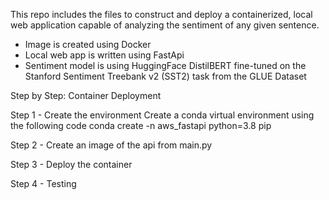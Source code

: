 This repo includes the files to construct and deploy a containerized, local web application capable of analyzing the sentiment of any given sentence.

* Image is created using Docker
* Local web app is written using FastApi
* Sentiment model is using HuggingFace DistilBERT fine-tuned on the Stanford Sentiment Treebank v2 (SST2) task from the GLUE Dataset


Step by Step: Container Deployment

Step 1 - Create the environment
Create a conda virtual environment using the following code 
  conda create -n aws_fastapi python=3.8 pip
 
Step 2 - Create an image of the api from main.py

Step 3 - Deploy the container

Step 4 - Testing